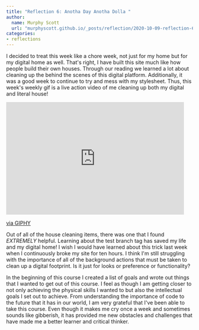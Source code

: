 ```yaml
---
title: "Reflection 6: Anotha Day Anotha Dolla " 
author:
  name: Murphy Scott
  url: "murphyscott.github.io/_posts/reflection/2020-10-09-reflection-6.md"
categories:
- reflections
---
```


I decided to treat this week like a chore week, not just for my home but for my digital home as well. That's right, I have built this site much like how people build their own houses. Through our reading we learned a lot about cleaning up the behind the scenes of this digital platform. Additionally, it was a good week to continue to try and mess with my stylesheet. Thus, this week's weekly gif is a live action video of me cleaning up both my digital and literal house!

<iframe src="https://giphy.com/embed/yaff4iMtl189a" width="480" height="304" frameBorder="0" class="giphy-embed" allowFullScreen></iframe><p><a href="https://giphy.com/gifs/dancing-minions-despicable-me-yaff4iMtl189a">via GIPHY</a></p>

Out of all of the house cleaning items, there was one that I found *EXTREMELY* helpful. Learning about the test branch tag has saved my life and my digital home! I wish I would have learned about this trick last week when I continuously broke my site for ten hours. I think I'm still struggling with the importance of all of the background actions that must be taken to clean up a digital footprint. Is it just for looks or preference or functionality? 

In the beginning of this course I created a list of goals and wrote out things that I wanted to get out of this course. I feel as though I am getting closer to not only achieving the physical skills I wanted to but also the intellectual goals I set out to achieve. From understanding the importance of code to the future that it has in our world, I am very grateful that I've been able to take this course. Even though it makes me cry once a week and sometimes sounds like gibberish, it has provided me new obstacles and challenges that have made me a better learner and critical thinker. 
